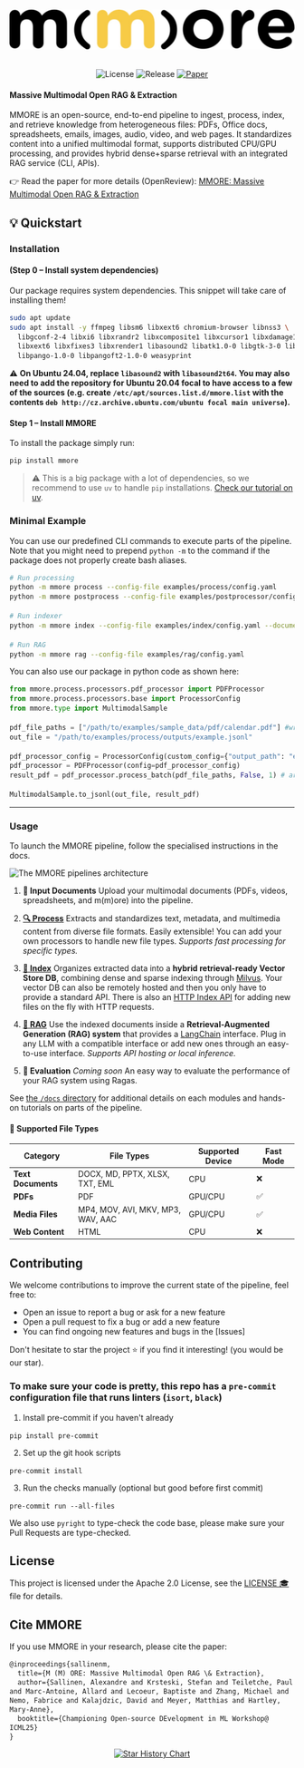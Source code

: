 <h1 align="center">

![image](https://raw.githubusercontent.com/swiss-ai/mmore/master/mmore_logo.jpg)

</h1>

<p align="center">
  <img src="https://img.shields.io/badge/license-Apache%202.0-blue" alt="License">
  <img src="https://img.shields.io/github/v/release/swiss-ai/mmore" alt="Release">
  <a href="https://openreview.net/forum?id=6j1HjfIdKn">
    <img src="https://img.shields.io/badge/paper-OpenReview-9cf" alt="Paper">
  </a>
</p>

####  Massive Multimodal Open RAG & Extraction

MMORE is an open-source, end-to-end pipeline to ingest, process, index, and retrieve knowledge from heterogeneous files: PDFs, Office docs, spreadsheets, emails, images, audio, video, and web pages. It standardizes content into a unified multimodal format, supports distributed CPU/GPU processing, and provides hybrid dense+sparse retrieval with an integrated RAG service (CLI, APIs). 

👉 Read the paper for more details (OpenReview): [MMORE: Massive Multimodal Open RAG & Extraction](https://openreview.net/forum?id=6j1HjfIdKn)

## :bulb: Quickstart

### Installation

#### (Step 0 – Install system dependencies)

Our package requires system dependencies. This snippet will take care of installing them!

```bash
sudo apt update
sudo apt install -y ffmpeg libsm6 libxext6 chromium-browser libnss3 \
  libgconf-2-4 libxi6 libxrandr2 libxcomposite1 libxcursor1 libxdamage1 \
  libxext6 libxfixes3 libxrender1 libasound2 libatk1.0-0 libgtk-3-0 libreoffice \
  libpango-1.0-0 libpangoft2-1.0-0 weasyprint
```

:warning: **On Ubuntu 24.04, replace `libasound2` with `libasound2t64`. You may also need to add the repository for Ubuntu 20.04 focal to have access to a few of the sources (e.g. create `/etc/apt/sources.list.d/mmore.list` with the contents `deb http://cz.archive.ubuntu.com/ubuntu focal main universe`).**

#### Step 1 – Install MMORE

To install the package simply run:

```bash
pip install mmore
```

> :warning: This is a big package with a lot of dependencies, so we recommend to use `uv` to handle `pip` installations. [Check our tutorial on uv](https://github.com/swiss-ai/mmore/blob/master/docs/uv.md).

### Minimal Example

You can use our predefined CLI commands to execute parts of the pipeline. Note that you might need to prepend `python -m` to the command if the package does not properly create bash aliases.

```bash
# Run processing
python -m mmore process --config-file examples/process/config.yaml
python -m mmore postprocess --config-file examples/postprocessor/config.yaml --input-data examples/process/outputs/merged/merged_results.jsonl

# Run indexer
python -m mmore index --config-file examples/index/config.yaml --documents-path examples/postprocessor/outputs/merged/final_pp.jsonl

# Run RAG
python -m mmore rag --config-file examples/rag/config.yaml
```

You can also use our package in python code as shown here:

```python
from mmore.process.processors.pdf_processor import PDFProcessor
from mmore.process.processors.base import ProcessorConfig
from mmore.type import MultimodalSample

pdf_file_paths = ["/path/to/examples/sample_data/pdf/calendar.pdf"] #write here the full path, not a relative path
out_file = "/path/to/examples/process/outputs/example.jsonl"

pdf_processor_config = ProcessorConfig(custom_config={"output_path": "examples/process/outputs"})
pdf_processor = PDFProcessor(config=pdf_processor_config)
result_pdf = pdf_processor.process_batch(pdf_file_paths, False, 1) # args: file_paths, fast mode (True/False), num_workers

MultimodalSample.to_jsonl(out_file, result_pdf)
```

---

### Usage

To launch the MMORE pipeline, follow the specialised instructions in the docs.

![The MMORE pipelines architecture](https://github.com/user-attachments/assets/0cd61466-1680-43ed-9d55-7bd483a04a09)


1. **:page_facing_up: Input Documents**
   Upload your multimodal documents (PDFs, videos, spreadsheets, and m(m)ore) into the pipeline.

2. [**:mag: Process**](https://github.com/swiss-ai/mmore/blob/master/docs/process.md)
   Extracts and standardizes text, metadata, and multimedia content from diverse file formats. Easily extensible! You can add your own processors to handle new file types.
   *Supports fast processing for specific types.*

3. [**:file_folder: Index**](https://github.com/swiss-ai/mmore/blob/master/docs/index.md)
   Organizes extracted data into a **hybrid retrieval-ready Vector Store DB**, combining dense and sparse indexing through [Milvus](https://milvus.io/). Your vector DB can also be remotely hosted and then you only have to provide a standard API. There is also an [HTTP Index API](https://github.com/swiss-ai/mmore/blob/master/docs/index_api.md) for adding new files on the fly with HTTP requests.

4. [**:robot: RAG**](https://github.com/swiss-ai/mmore/blob/master/docs/rag.md)
   Use the indexed documents inside a **Retrieval-Augmented Generation (RAG) system**  that provides a [LangChain](https://www.langchain.com/) interface. Plug in any LLM with a compatible interface or add new ones through an easy-to-use interface.
   *Supports API hosting or local inference.*

5. **:tada: Evaluation**
   *Coming soon*
   An easy way to evaluate the performance of your RAG system using Ragas.

See [the `/docs` directory](https://github.com/swiss-ai/mmore/blob/master/docs) for additional details on each modules and hands-on tutorials on parts of the pipeline.


#### :construction: Supported File Types

| **Category**      | **File Types**                           | **Supported Device**      |  **Fast Mode**      |
|--------------------|------------------------------------------|--------------------------| --------------------------|
| **Text Documents** | DOCX, MD, PPTX, XLSX, TXT, EML           | CPU                      | :x:
| **PDFs**           | PDF                                     | GPU/CPU                  | :white_check_mark:
| **Media Files**    | MP4, MOV, AVI, MKV, MP3, WAV, AAC       | GPU/CPU                  | :white_check_mark:
| **Web Content**    | HTML                                    | CPU                      | :x:


## Contributing

We welcome contributions to improve the current state of the pipeline, feel free to:

- Open an issue to report a bug or ask for a new feature
- Open a pull request to fix a bug or add a new feature
- You can find ongoing new features and bugs in the [Issues]

Don't hesitate to star the project :star: if you find it interesting! (you would be our star).

### To make sure your code is pretty, this repo has a `pre-commit` configuration file that runs linters (`isort`, `black`)

1. Install pre-commit if you haven't already

`pip install pre-commit`

2. Set up the git hook scripts

`pre-commit install`

3. Run the checks manually (optional but good before first commit)

`pre-commit run --all-files`

We also use `pyright` to type-check the code base, please make sure your Pull Requests are type-checked.

## License

This project is licensed under the Apache 2.0 License, see the [LICENSE :mortar_board:](LICENSE) file for details.

## Cite MMORE

If you use MMORE in your research, please cite the paper:
```
@inproceedings{sallinenm,
  title={M (M) ORE: Massive Multimodal Open RAG \& Extraction},
  author={Sallinen, Alexandre and Krsteski, Stefan and Teiletche, Paul and Marc-Antoine, Allard and Lecoeur, Baptiste and Zhang, Michael and Nemo, Fabrice and Kalajdzic, David and Meyer, Matthias and Hartley, Mary-Anne},
  booktitle={Championing Open-source DEvelopment in ML Workshop@ ICML25}
}
```

<p align="center">
  <a href="https://www.star-history.com/#swiss-ai/mmore&Date">
     <picture>
     <source media="(prefers-color-scheme: dark)" srcset="https://api.star-history.com/svg?repos=swiss-ai/mmore&type=Date&theme=dark" />
     <source media="(prefers-color-scheme: light)" srcset="https://api.star-history.com/svg?repos=swiss-ai/mmore&type=Date" />
     <img alt="Star History Chart" src="https://api.star-history.com/svg?repos=swiss-ai/mmore&type=Date" />
   </picture>
  </a>
</p>

